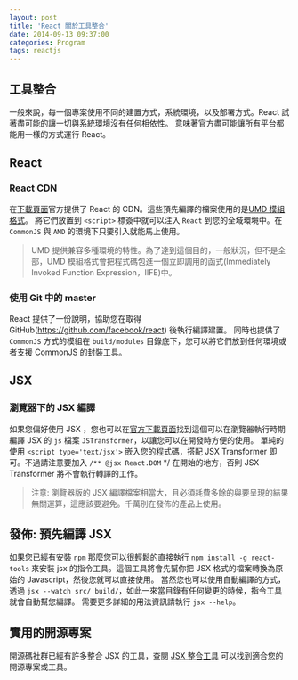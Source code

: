 ```yaml
---
layout: post
title: 'React 關於工具整合'
date: 2014-09-13 09:37:00
categories: Program
tags: reactjs
---
```


## 工具整合
一般來說，每一個專案使用不同的建置方式，系統環境，以及部署方式。React 試著盡可能的讓一切與系統環境沒有任何相依性。
意味著官方盡可能讓所有平台都能用一樣的方式運行 React。

<!--more-->

## React

### React CDN
在[下載頁面](http://facebook.github.io/react/downloads.html)官方提供了 React 的 CDN。這些預先編譯的檔案使用的是[UMD 模組格式](https://github.com/umdjs/umd)。
將它們放置到 `<script>` 標簽中就可以注入 `React` 到您的全域環境中。在 `CommonJS` 與 `AMD` 的環境下只要引入就能馬上使用。

> UMD 提供兼容多種環境的特性。為了達到這個目的，一般狀況，但不是全部，UMD 模組格式會把程式碼包進一個立即調用的函式(Immediately Invoked Function Expression，IIFE)中。

### 使用 Git 中的 master
React 提供了一份說明，協助您在取得 GitHub(https://github.com/facebook/react) 後執行編譯建置。
同時也提供了 `CommonJS` 方式的模組在 `build/modules` 目錄底下，您可以將它們放到任何環境或者支援 CommonJS 的封裝工具。

## JSX

### 瀏覽器下的 JSX 編譯
如果您偏好使用 JSX ，您也可以在[官方下載頁面](http://facebook.github.io/react/downloads.html)找到這個可以在瀏覽器執行時期編譯 JSX 的 `js` 檔案 `JSTransformer`，以讓您可以在開發時方便的使用。
單純的使用 `<script type='text/jsx'>` 嵌入您的程式碼，搭配 JSX Transformer 即可。不過請注意要加入 `/** @jsx React.DOM` */ 在開始的地方，否則 JSX Transformer 將不會執行轉譯的工作。

> 注意:
  瀏覽器版的 JSX 編譯檔案相當大，且必須耗費多餘的與要呈現的結果無關運算，這應該要避免。千萬別在發佈的產品上使用。

## 發佈: 預先編譯 JSX
如果您已經有安裝 `npm` 那麼您可以很輕鬆的直接執行 `npm install -g react-tools` 來安裝 jsx 的指令工具。這個工具將會先幫你把 JSX 格式的檔案轉換為原始的 Javascript，然後您就可以直接使用。
當然您也可以使用自動編譯的方式，透過 `jsx --watch src/ build/`，如此一來當目錄有任何變更的時候，指令工具就會自動幫您編譯。
需要更多詳細的用法資訊請執行 `jsx --help`。

## 實用的開源專案
開源碼社群已經有許多整合 JSX 的工具，查閱 [JSX 整合工具](https://github.com/facebook/react/wiki/Complementary-Tools#jsx-integrations) 可以找到適合您的開源專案或工具。
